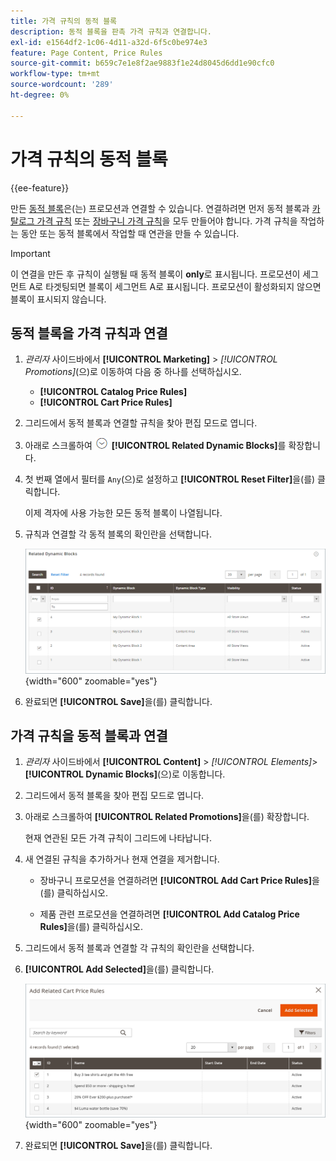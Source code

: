 ```yaml
---
title: 가격 규칙의 동적 블록
description: 동적 블록을 판촉 가격 규칙과 연결합니다.
exl-id: e1564df2-1c06-4d11-a32d-6f5c0be974e3
feature: Page Content, Price Rules
source-git-commit: b659c7e1e8f2ae9883f1e24d8045d6dd1e90cfc0
workflow-type: tm+mt
source-wordcount: '289'
ht-degree: 0%

---
```


# 가격 규칙의 동적 블록

{{ee-feature}}

만든 [동적 블록](dynamic-blocks.md)은(는) 프로모션과 연결할 수 있습니다. 연결하려면 먼저 동적 블록과 [카탈로그 가격 규칙](../merchandising-promotions/price-rules-catalog.md) 또는 [장바구니 가격 규칙](../merchandising-promotions/price-rules-cart.md)을 모두 만들어야 합니다. 가격 규칙을 작업하는 동안 또는 동적 블록에서 작업할 때 연관을 만들 수 있습니다.

>[!IMPORTANT]
>
>이 연결을 만든 후 규칙이 실행될 때 동적 블록이 **only**&#x200B;로 표시됩니다. 프로모션이 세그먼트 A로 타겟팅되면 블록이 세그먼트 A로 표시됩니다. 프로모션이 활성화되지 않으면 블록이 표시되지 않습니다.

## 동적 블록을 가격 규칙과 연결

1. _관리자_ 사이드바에서 **[!UICONTROL Marketing]** > _[!UICONTROL Promotions]_(으)로 이동하여 다음 중 하나를 선택하십시오.

   - **[!UICONTROL Catalog Price Rules]**
   - **[!UICONTROL Cart Price Rules]**

1. 그리드에서 동적 블록과 연결할 규칙을 찾아 편집 모드로 엽니다.

1. 아래로 스크롤하여 ![확장 선택기](../assets/icon-display-expand.png) **[!UICONTROL Related Dynamic Blocks]**&#x200B;를 확장합니다.

1. 첫 번째 열에서 필터를 `Any`(으)로 설정하고 **[!UICONTROL Reset Filter]**&#x200B;을(를) 클릭합니다.

   이제 격자에 사용 가능한 모든 동적 블록이 나열됩니다.

1. 규칙과 연결할 각 동적 블록의 확인란을 선택합니다.

   ![선택한 동적 블록 추가](./assets/price-rule-cart-related-dynamic-blocks-any.png){width="600" zoomable="yes"}

1. 완료되면 **[!UICONTROL Save]**&#x200B;을(를) 클릭합니다.

## 가격 규칙을 동적 블록과 연결

1. _관리자_ 사이드바에서 **[!UICONTROL Content]** > _[!UICONTROL Elements]_>**[!UICONTROL Dynamic Blocks]**(으)로 이동합니다.

1. 그리드에서 동적 블록을 찾아 편집 모드로 엽니다.

1. 아래로 스크롤하여 **[!UICONTROL Related Promotions]**&#x200B;을(를) 확장합니다.

   현재 연관된 모든 가격 규칙이 그리드에 나타납니다.

1. 새 연결된 규칙을 추가하거나 현재 연결을 제거합니다.

   - 장바구니 프로모션을 연결하려면 **[!UICONTROL Add Cart Price Rules]**&#x200B;을(를) 클릭하십시오.

   - 제품 관련 프로모션을 연결하려면 **[!UICONTROL Add Catalog Price Rules]**&#x200B;을(를) 클릭하십시오.

1. 그리드에서 동적 블록과 연결할 각 규칙의 확인란을 선택합니다.

1. **[!UICONTROL Add Selected]**&#x200B;을(를) 클릭합니다.

   ![선택한 가격 규칙을 동적 블록에 추가](./assets/pb-dynamic-block-add-related-cart-price-rules.png){width="600" zoomable="yes"}

1. 완료되면 **[!UICONTROL Save]**&#x200B;을(를) 클릭합니다.
